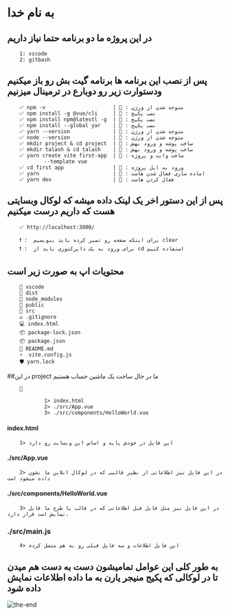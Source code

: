 # به نام خدا 

## در این پروژه ما دو برنامه حتما نیاز داریم 

        1: vscode
        2: gitbash

## پس از نصب این برنامه ها برنامه گیت بش رو باز میکنیم ودستوارت زیر رو دوبارع در ترمینال میزنیم

        ✅ npm -v                      | 🔳 : متوجه شدن از ورژن
        ✅ npm install -g @vue/cli     | 🔳 : نصب پکیج
        ✅ npm install npm@latestl -g  | 🔳 : نصب پکیج
        ✅ npm install --global yar    | 🔳 : نصب پکیج
        ✅ yarn --version              | 🔳 : متوجه شدن از ورژن 
        ✅ node --version              | 🔳 : متوجه شدن از ورژن
        ✅ mkdir project & cd project  | 🔳 : ساخت پوشه و ورود بهش
        ✅ mkdir talash & cd talash    | 🔳 : ساخت پوشه و ورود بهش
        ✅ yarn create vite first-app  | 🔳 : ساخت وایت و پروژه 
                --template vue                 
        ✅ cd first app                | 🔳 : ورود به ایل پروژه
        ✅ yarn                        | 🔳 : اماده سازی فعال شدن هاست
        ✅ yarn dev                    | 🔳 : فعال کردن هاست
## پس از این دستور اخر یک لینک داده میشه که لوکال وبسایتی هست که داریم درست میکنیم
        
        ✅ http://localhost:3000/

        ❗ :  برای اینکه صفحه رو تمیز کرده باید بنویسیم clear
        ❗ :  برای ورود به یک دایرکتوری باید از cd استفاده کنیم
## محتویات اپ به صورت زیر است
       
        📂 vscode
        📂 dist
        📂 node_modules
        📂 public
        📂 src
        ⚖️ .gitignore
        💻 index.html
        📦 package-lock.json
        📦 package.json
        📧 README.md
        ⚡  vite.config.js
        🛡️ yarn.lock
##در این project ما در حال ساخت یک ماشین حساب هستیم

        🔰
        
                1> index.html
                2> ./src/App.vue
                3> ./src/components/HelloWorld.vue
#### index.html
        
        1> این فایل در خودش پایه و اساس این وبسایت رو دارد 
#### ./src/App.vue

        2> در این فایل نیز اطلاعاتی از نظیر قالبی که در لوکال انلاین ما نشون داده میشود است
#### ./src/components/HelloWorld.vue

        3> در این فایل نیز مثل فایل قبل اطلاعاتی که در قالب یا طرح ما قابل نمایش است قرار دارد.
### ./src/main.js

        4> این فایل اطلاعات و سه فایل قبلی رو به هم متصل کرده
## به طور کلی این عوامل تمامیشون دست به دست هم میدن تا در لوکالی که پکیج منیجر یارن به ما داده اطلاعات نمایش داده شود

![the-end](https://user-images.githubusercontent.com/90989527/153839724-578c36f2-79a4-410a-9167-05b607289750.gif)



  


